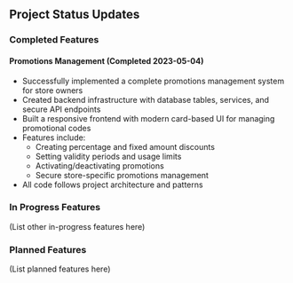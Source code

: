 ## Project Status Updates

### Completed Features

#### Promotions Management (Completed 2023-05-04)
- Successfully implemented a complete promotions management system for store owners
- Created backend infrastructure with database tables, services, and secure API endpoints
- Built a responsive frontend with modern card-based UI for managing promotional codes
- Features include:
  - Creating percentage and fixed amount discounts
  - Setting validity periods and usage limits
  - Activating/deactivating promotions
  - Secure store-specific promotions management
- All code follows project architecture and patterns

### In Progress Features
(List other in-progress features here)

### Planned Features
(List planned features here) 